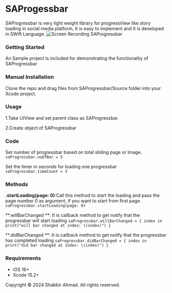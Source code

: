 # SAProgessbar
SAProgressbar is very light weight library for progressView like story loading in social media platform, It is easy to implement and It is developed in SWift Language.
![Screen Recording SAProgressbar](https://github.com/shabbirmateen/SAProgessbar/assets/26703994/0aa0ea09-a05c-46a8-96ac-2e4df1be437d)

### **Getting Started**

An Sample project is included for demonstrating the functionality of SAProgressbar

### **Manual Installation**
Clone the repo and drag files from SAProgressbar/Source folder into your Xcode project.

### **Usage**
1.Take UIView and set parent class as SAProgressbar.

2.Create object of SAProgressbar

### **Code**
Set number of progressbar based on total sliding page or Image.
`saProgressbar.noOfBar = 5`

Set the timer in seconds for loading one progressbar
`saProgressbar.timeCount = 3`

### **Methods**
**.startLoading(page: 0)**:Call this method to start the loading and pass the page number 0 as argument, if you want to start from first page.
`saProgressbar.startLoading(page: 0)`

**.willBarChanged **: It is callback method to get notify that the progressbar will start loading
`saProgressbar.willBarChanged = { index in
            print("will bar changed at index: \(index)")
        }`

**.didBarChanged **: It is callback method to get notify that the progressbar has compteted loading 
`saProgressbar.didBarChanged = { index in
            print("did bar changed at index: \(index)")
        }`

### **Requirements**
- iOS 16+
- Xcode 15.2+

Copyright © 2024 Shabbir Ahmad. All rights reserved.
        
